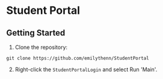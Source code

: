 # Student Portal

## Getting Started
1. Clone the repository:
```
git clone https://github.com/emilythenn/StudentPortal
```

2. Right-click the `StudentPortalLogin` and select Run 'Main'.